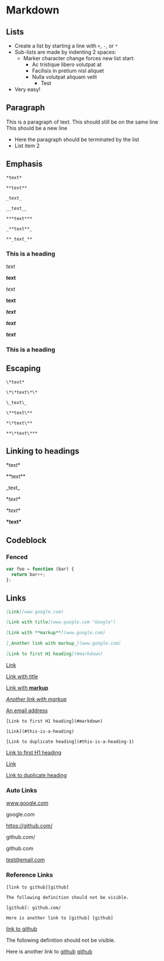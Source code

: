 # Markdown

## Lists

+ Create a list by starting a line with `+`, `-`, or `*`
+ Sub-lists are made by indenting 2 spaces:
  - Marker character change forces new list start:
    * Ac tristique libero volutpat at
    + Facilisis in pretium nisl aliquet
    - Nulla volutpat aliquam velit
      - Test
+ Very easy!

## Paragraph  

This is a paragraph of text.
This should still be on the same line  
This should be a new line 
- Here the paragraph should be terminated by the list
- List item 2

## Emphasis
  
```
*text*

**text**

_text_

__text__

***text***

_**text**_

**_text_**
```

### This is a heading

*text*

**text**

 _text_

__text__

***text***

_**text**_

**_text_**

### This is a heading

## Escaping

```
\*text*

\*\*text\*\*   

\_text\_

\**text\**   

*\*text\**   

**\*text\***  
```

## Linking to headings

\*text\*

\*\*text\*\*

\_text\_

\**text\**

*\*text\**

 **\*text\***


## Codeblock

### Fenced

```js
var foo = function (bar) {
  return bar++;
};
```


## Links

```markdown
[Link](www.google.com) 

[Link with title](www.google.com "Google") 

[Link with **markup**](www.google.com) 

[_Another link with markup_](www.google.com) 

[Link to first H1 heading](#markdown)
```

[Link](www.google.com) 

[Link with title](www.google.com "Google") 

[Link with **markup**](www.google.com) 

[_Another link with markup_](www.google.com) 

[An email address](test@email.com) 







```
[Link to first H1 heading](#markdown)

[Link](#this-is-a-heading)

[Link to duplicate heading](#this-is-a-heading-1)
```

[Link to first H1 heading](#markdown)

[Link](#this-is-a-heading)

[Link to duplicate heading](#this-is-a-heading-1)

### Auto Links

www.google.com

google.com

https://github.com/

github.com/

github.com

test@email.com

### Reference Links


```
[link to github][github]

The following definition should not be visible.

[github]: github.com/

Here is another link to [github] [github]
```

[link to github][github]

The following definition should not be visible.

[github]: github.com/ "GitHub link"

Here is another link to [github] [github]